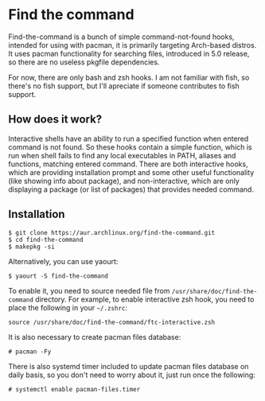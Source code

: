 # Find the command

Find-the-command is a bunch of simple command-not-found hooks, intended for using with pacman, it is primarily targeting Arch-based distros. It uses pacman functionality for searching files, introduced in 5.0 release, so there are no useless pkgfile dependencies.

For now, there are only bash and zsh hooks. I am not familiar with fish, so there's no fish support, but I'll apreciate if someone contributes to fish support.

## How does it work?

Interactive shells have an ability to run a specified function when entered command is not found. So these hooks contain a simple function, which is run when shell fails to find any local executables in PATH, aliases and functions, matching entered command. There are both interactive hooks, which are providing installation prompt and some other useful functionality (like showing info about package), and non-interactive, which are only displaying a package (or list of packages) that provides needed command.

## Installation

	$ git clone https://aur.archlinux.org/find-the-command.git
	$ cd find-the-command
	$ makepkg -si

Alternatively, you can use yaourt:

	$ yaourt -S find-the-command

To enable it, you need to source needed file from `/usr/share/doc/find-the-command` directory. For example, to enable interactive zsh hook, you need to place the following in your `~/.zshrc`:

	source /usr/share/doc/find-the-command/ftc-interactive.zsh

It is also necessary to create pacman files database:

	# pacman -Fy

There is also systemd timer included to update pacman files database on daily basis, so you don't need to worry about it, just run once the following:

	# systemctl enable pacman-files.timer
